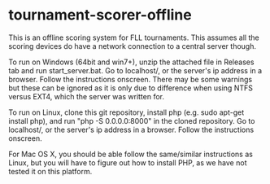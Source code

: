 # tournament-scorer-offline

This is an offline scoring system for FLL tournaments. This assumes all the scoring devices do have a network connection to a central server though.

To run on Windows (64bit and win7+), unzip the attached file in Releases tab and run start_server.bat. Go to localhost/, or the server's ip address in a browser. Follow the instructions onscreen. There may be some warnings but these can be ignored as it is only due to difference when using NTFS versus EXT4, which the server was written for.

To run on Linux, clone this git repository, install php (e.g. sudo apt-get install php), and run "php -S 0.0.0.0:8000" in the cloned repository. Go to localhost/, or the server's ip address in a browser. Follow the instructions onscreen. 

For Mac OS X, you should be able follow the same/similar instructions as Linux, but you will have to figure out how to install PHP, as we have not tested it on this platform.
